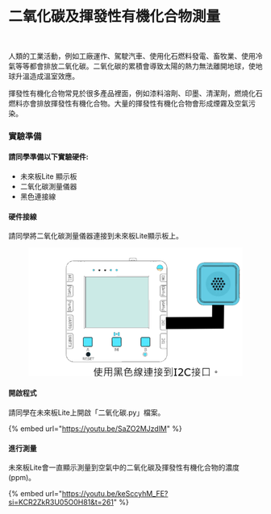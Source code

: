 # 二氧化碳及揮發性有機化合物測量

<figure><img src="https://files.gitbook.com/v0/b/gitbook-x-prod.appspot.com/o/spaces%2F6uJvpXC43onNIIwhMlWo%2Fuploads%2Fwz3FGxK4rQClD0JyYLy7%2Fimage.png?alt=media&#x26;token=2b5f382d-daf8-4604-bb4e-9f5b9a69cc76" alt=""><figcaption></figcaption></figure>

人類的工業活動，例如工廠運作、駕駛汽車、使用化石燃料發電、畜牧業、使用冷氣等等都會排放二氧化碳。二氧化碳的累積會導致太陽的熱力無法離開地球，使地球升溫造成溫室效應。

揮發性有機化合物常見於很多產品裡面，例如漆料溶劑、印墨、清潔劑，燃燒化石燃料亦會排放揮發性有機化合物。大量的揮發性有機化合物會形成煙霧及空氣污染。

### 實驗準備

#### 請同學準備以下實驗硬件:

* 未來板Lite 顯示板
* 二氧化碳測量儀器
* 黑色連接線

#### 硬件接線

請同學將二氧化碳測量儀器連接到未來板Lite顯示板上。

<figure><img src="../.gitbook/assets/co2sensor_wiring.png" alt=""><figcaption></figcaption></figure>

#### 開啟程式

請同學在未來板Lite上開啟「二氧化碳.py」檔案。

{% embed url="https://youtu.be/SaZO2MJzdlM" %}

#### 進行測量

未來板Lite會一直顯示測量到空氣中的二氧化碳及揮發性有機化合物的濃度(ppm)。

{% embed url="https://youtu.be/keSccyhM_FE?si=KCR2ZkR3U05O0H81&t=261" %}

